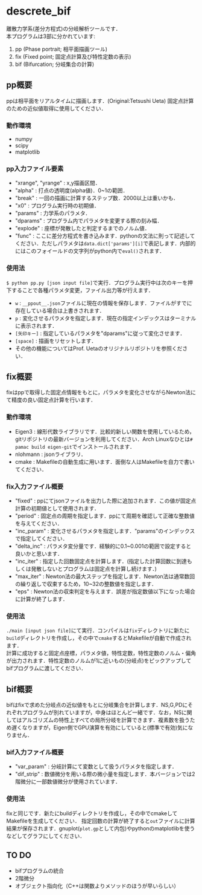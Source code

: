 # descrete_bif
離散力学系(差分方程式)の分岐解析ツールです．  
本プログラムは3部に分かれています:

1. pp (Phase portrait; 相平面描画ツール)
2. fix (Fixed point; 固定点計算及び特性定数の表示)
3. bif (Bifurcation; 分岐集合の計算)

## pp概要
ppは相平面をリアルタイムに描画します．(Original:Tetsushi Ueta)
固定点計算のための近似値取得に使用してください．  

### 動作環境
* numpy
* scipy
* matplotlib

### pp入力ファイル要素
* "xrange", "yrange" : x,y描画区間．
* "alpha" : 打点の透明度(alpha値)．0~1の範囲．
* "break" : 一回の描画に計算するステップ数．2000以上は重いかも．
* "x0" : プログラム実行時の初期値．
* "params" : 力学系のパラメタ．
* "dparams" : プログラム内でパラメタを変更する際の刻み幅．
* "explode" : 座標が発散したと判定するまでのノルム値．
* "func" : ここに差分方程式を書き込みます．pythonの文法に則って記述してください．ただしパラメタは`data.dict['params'][i]`で表記します．内部的にはこのフォイールドの文字列がpython内で`eval()`されます．

### 使用法
`$ python pp.py [json input file]`で実行．プログラム実行中は次のキーを押下することで各種パラメタ変更，ファイル出力等が行えます．
* `w` : `__ppout__.json`ファイルに現在の情報を保存します．ファイルがすでに存在している場合は上書きされます．
* `p` : 変化させるパラメタを指定します．現在の指定インデックスはターミナルに表示されます．
* `[矢印キー]` : 指定しているパラメタを"dparams"に従って変化させます．
* `[space]` : 描画をリセットします．
* その他の機能についてはProf. Uetaのオリジナルリポジトリを参照ください．

## fix概要
fixはppで取得した固定点情報をもとに，パラメタを変化させながらNewton法にて精度の良い固定点計算を行います．

### 動作環境
* Eigen3 : 線形代数ライブラリです．比較的新しい関数を使用しているため，gitリポジトリの最新バージョンを利用してください．Arch Linuxなひとは`# pamac build eigen-git`でインストールされます．
* nlohmann : jsonライブラリ．
* cmake : Makefileの自動生成に用います．面倒な人はMakefileを自力で書いてください．

### fix入力ファイル概要
* "fixed" : ppにてjsonファイルを出力した際に追加されます．この値が固定点計算の初期値として使用されます．
* "period" : 固定点の周期を指定します．ppにて周期を確認して正確な整数値を与えてください．
* "inc_param" : 変化させるパラメタを指定します．"params"のインデックスで指定してください．
* "delta_inc" : パラメタ変分量です．経験的に0.1~0.001の範囲で設定すると良いかと思います．
* "inc_iter" : 指定した回数固定点を計算します．(指定した計算回数に到達もしくは発散しないとプログラムは固定点を計算し続けます．)
* "max_iter" : Newton法の最大ステップを指定します．Newton法は通常数回の繰り返しで収束するため，10~32の整数値を指定します．
* "eps" : Newton法の収束判定を与えます．誤差が指定数値以下になった場合に計算が終了します．

### 使用法
`./main [input json file]`にて実行．コンパイルは`fix`ディレクトリに新たに`build`ディレクトリを作成し，その中で`cmake`するとMakefileが自動で作成されます．  
計算に成功すると固定点座標，パラメタ値，特性定数，特性定数のノルム・偏角が出力されます．特性定数のノルムが1に近いもの(分岐点)をピックアップしてbifプログラムに渡してください．

## bif概要
bifはfixで求めた分岐点の近似値をもとに分岐集合を計算します．NS,G,PDにそれぞれプログラムが別れていますが，中身はほとんど一緒です．なお，NSに関してはアルゴリズムの特性上すべての局所分岐を計算できます．複素数を扱うため遅くなりますが，Eigen側でGPU演算を有効にしていると(標準で有効)気になりません．

### bif入力ファイル概要
* "var_param" : 分岐計算にて変数として扱うパラメタを指定します．
* "dif_strip" : 数値微分を用いる際の微小量を指定します．本バージョンでは2階微分に一部数値微分が使用されています．

### 使用法
fixと同じです．新たにbuildディレクトリを作成し，その中でcmakeしてMakefileを生成してください．
指定回数の計算が終了すると`out`ファイルに計算結果が保存されます．gnuplot(`plot.gp`として内包)やpythonのmatplotlibを使うなどしてグラフにしてください．

## TO DO
* bifプログラムの統合
* 2階微分
* オブジェクト指向化（C++は関数よりメソッドのほうが早いらしい）
